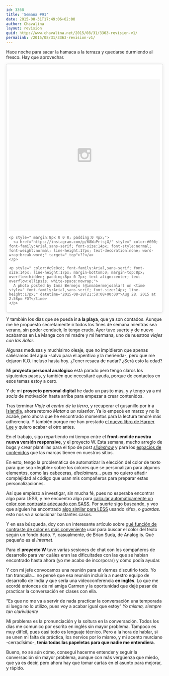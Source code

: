 ```yaml
---
id: 3368
title: 'Semana #91'
date: 2015-08-31T17:49:06+02:00
author: Chavalina
layout: revision
guid: http://www.chavalina.net/2015/08/31/3363-revision-v1/
permalink: /2015/08/31/3363-revision-v1/
---
```

Hace noche para sacar la hamaca a la terraza y quedarse durmiendo al fresco. Hay que aprovechar.

<blockquote class="instagram-media" data-instgrm-captioned data-instgrm-version="4" style=" background:#FFF; border:0; border-radius:3px; box-shadow:0 0 1px 0 rgba(0,0,0,0.5),0 1px 10px 0 rgba(0,0,0,0.15); margin: 1px; max-width:658px; padding:0; width:99.375%; width:-webkit-calc(100% - 2px); width:calc(100% - 2px);">
  <div style="padding:8px;">
    <div style=" background:#F8F8F8; line-height:0; margin-top:40px; padding:50.0% 0; text-align:center; width:100%;">
      <div style=" background:url(data:image/png;base64,iVBORw0KGgoAAAANSUhEUgAAACwAAAAsCAMAAAApWqozAAAAGFBMVEUiIiI9PT0eHh4gIB4hIBkcHBwcHBwcHBydr+JQAAAACHRSTlMABA4YHyQsM5jtaMwAAADfSURBVDjL7ZVBEgMhCAQBAf//42xcNbpAqakcM0ftUmFAAIBE81IqBJdS3lS6zs3bIpB9WED3YYXFPmHRfT8sgyrCP1x8uEUxLMzNWElFOYCV6mHWWwMzdPEKHlhLw7NWJqkHc4uIZphavDzA2JPzUDsBZziNae2S6owH8xPmX8G7zzgKEOPUoYHvGz1TBCxMkd3kwNVbU0gKHkx+iZILf77IofhrY1nYFnB/lQPb79drWOyJVa/DAvg9B/rLB4cC+Nqgdz/TvBbBnr6GBReqn/nRmDgaQEej7WhonozjF+Y2I/fZou/qAAAAAElFTkSuQmCC); display:block; height:44px; margin:0 auto -44px; position:relative; top:-22px; width:44px;">
      </div>
    </div>
    
    <p style=" margin:8px 0 0 0; padding:0 4px;">
      <a href="https://instagram.com/p/68WaPrtsjG/" style=" color:#000; font-family:Arial,sans-serif; font-size:14px; font-style:normal; font-weight:normal; line-height:17px; text-decoration:none; word-wrap:break-word;" target="_top">??</a>
    </p>
    
    <p style=" color:#c9c8cd; font-family:Arial,sans-serif; font-size:14px; line-height:17px; margin-bottom:0; margin-top:8px; overflow:hidden; padding:8px 0 7px; text-align:center; text-overflow:ellipsis; white-space:nowrap;">
      A photo posted by Inma Bermejo (@inmabermejosalar) on <time style=" font-family:Arial,sans-serif; font-size:14px; line-height:17px;" datetime="2015-08-28T21:58:08+00:00">Aug 28, 2015 at 2:58pm PDT</time>
    </p>
  </div>
</blockquote>



Y también los días que se pueda **ir a la playa**, que ya son contados. Aunque me he propuesto secretamente ir todos los fines de semana mientras sea verano, sin poder conducir, lo tengo crudo. Ayer tuve suerte y de nuevo acabamos en La Manga con mi madre y mi hermana, uno de nuestros _viajes con las Salar_.

Algunas medusas y muchísimo oleaje, que no impidieron que apenas saliéramos del agua -salvo para el aperitivo y la merienda-, pero que me dejaron K.O. incluso hasta hoy. ¿Tener resaca de nadar? ¿Será esto la edad?

Mi **proyecto personal analógico** está parado pero tengo claros los siguientes pasos, y también que necesitaré ayuda, porque de contactos en esos temas estoy a cero.

Y de mi **proyecto personal digital** he dado un pasito más, y y tengo ya a mi _socia_ de motivación hasta arriba para empezar a crear contenidos.

Tras terminar _Viaje al centro de la tierra_, y recuperar el gusanillo por ir a [Islandia](https://www.google.com/maps/place/Sn%C3%A6fellsj%C3%B6kull,+Islandia/@64.7999732,-23.783333,99217m/data=!3m1!1e3!4m2!3m1!1s0x492a8685179e96c3:0x178e44c84748be97), ahora retomo _Matar a un ruiseñor_. Ya lo empecé en marzo y no lo acabé, pero ahora que he encontrado momentos para la lectura tendré más adherencia. Y también porque me han prestado [el nuevo libro de Harper Lee](http://www.amazon.es/gp/product/B00UFA8N40/ref=as_li_ss_tl?ie=UTF8&camp=3626&creative=24822&creativeASIN=B00UFA8N40&linkCode=as2&tag=chavadiari-21) y quiero acabar el otro antes.

En el trabajo, sigo repartiendo mi tiempo entre el **front-end de nuestra nueva versión responsive**, y el proyecto W. Esta semana, mucho arreglo de bugs y crear plantillas para el tipo de post [_slideshow_](http://www.trendencias.com/tendencias/el-ante-planea-su-invasion-y-estos-11-looks-te-ayudaran-a-saber-como-lucirlo) y para los [espacios de contenidos](http://www.decoesfera.com/planesdeverano) que las marcas tienen en nuestros sitios.

En esto, tengo la problemática de automatizar la elección del color de texto para que sea «legible» sobre los colores que se personalizan para algunos elementos, como las cabeceras, _disclaimers_&#8230; pues no quiero añadir complejidad al código que usan mis compañeros para preparar estas personalizaciones.

Así que empiezo a investigar, sin mucha fé, pues no esperaba encontrar algo para LESS, y me encuentro algo para [calcular automáticamente un color con contraste adecuado con SASS](http://thesassway.com/intermediate/dynamically-change-text-color-based-on-its-background-with-sass). Por suerte sigo buscando, y veo que alguien ha encontrado [algo similar para LESS](http://stackoverflow.com/questions/8036580/using-less-jquery-to-switch-body-text-color-dependent-on-background-color) usando «ifs», o _guardas_. esto nos va a solucionar bastantes casos.

Y en esa búsqueda, doy con un interesante artículo sobre [qué función de contraste de color es más conveniente](https://24ways.org/2010/calculating-color-contrast/) usar para buscar el color del texto según un fondo dado. Y, casualmente, de Brian Suda, de Analog.is. Qué pequeño es el _internet_.

Para el **proyecto W** tuve varias sesiones de chat con los compañeros de desarrollo para ver cuáles eran las dificultades con las que se habían encontrado hasta ahora (yo me acabo de incorporar) y cómo podía ayudar.

Y con mi jefe convocamos una reunión para el viernes discutirlo todo. Yo tan tranquila&#8230; no pensé que esa reunión incluiría a nuestro equipo de desarrollo de India y que sería una videoconferencia **en inglés**. Lo que me acordé entonces de mi amiga Carmen y la oportunidad que dejé pasar de practicar la conversación en clases con ella.

<q>Es que no me va a servir de nada practicar la conversación una temporada si luego no lo utilizo, pues voy a acabar igual que estoy</q> <cite>Yo misma, siempre tan clarividente</cite>

Mi problema es la pronunciación y la soltura en la conversación. Todos los días me comunico por escrito en inglés sin mayor problema. Tampoco es muy difícil, pues casi todo es lenguaje técnico. Pero a la hora de hablar, si se unen mi falta de práctica, los nervios por lo mismo, y mi acento murciano -cerradísimo-, **tenía todas las papeletas para que nadie me entendiera**.

Bueno, no sé aún cómo, conseguí hacerme entender y seguir la conversación sin mayor problema, aunque con más vergüenza que miedo, que ya es decir, pero ahora hay que tomar cartas en el asunto para mejorar, y rápido.
